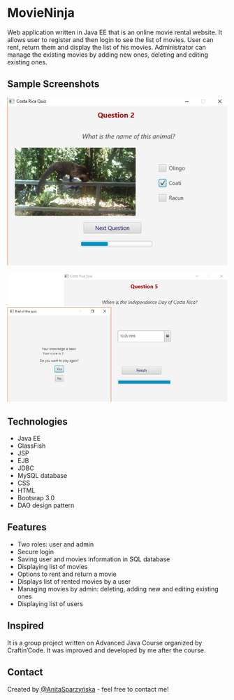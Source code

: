 
# MovieNinja
Web application written in Java EE that is an online movie rental website.
It allows user to register and then login to see the list of movies. User can rent, return them and display the list of his movies.
Administrator can manage the existing movies by adding new ones, deleting and editing existing ones. 


## Sample Screenshots
![Question2](https://github.com/Anytta/CostaRicaQuiz/blob/master/Question2.png)
<br/>

![Question5](https://github.com/Anytta/CostaRicaQuiz/blob/master/Question5.png)

## Technologies
* Java EE 
* GlassFish
* JSP
* EJB
* JDBC
* MySQL database
* CSS
* HTML
* Bootsrap 3.0
* DAO design pattern

## Features
* Two roles: user and admin
* Secure login
* Saving user and movies information in SQL database
* Displaying list of movies
* Options to rent and return a movie
* Displays list of rented movies by a user
* Managing movies by admin: deleting, adding new and editing existing ones 
* Displaying list of users

## Inspired
It is a group project written on Advanced Java Course organized by Craftin’Code.
It was improved and developed by me after the course.

## Contact
Created by [@AnitaSparzyńska](https://www.linkedin.com/in/anitasparzynska/) - feel free to contact me!
